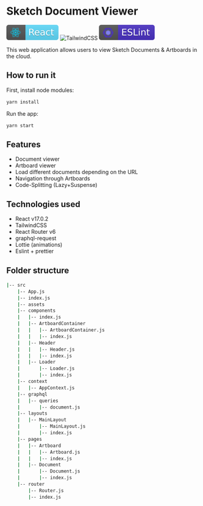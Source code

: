 # Sketch Document Viewer
![React](https://github.com/aleen42/badges/raw/master/src/react.svg) ![TailwindCSS](https://badges.aleen42.com/src/tailwindcss.svg) ![Eslint](https://github.com/aleen42/badges/raw/master/src/eslint.svg)

This web application allows users to view Sketch Documents & Artboards in the cloud.

## How to run it
First, install node modules:
```sh
yarn install
```
Run the app:
```sh
yarn start
```

## Features

- Document viewer
- Artboard viewer
- Load different documents depending on the URL
- Navigation through Artboards
- Code-Splitting (Lazy+Suspense)

## Technologies used

- React v17.0.2
- TailwindCSS
- React Router v6
- graphql-request
- Lottie (animations)
- Eslint + prettier

## Folder structure
```sh
|-- src
    |-- App.js
    |-- index.js
    |-- assets
    |-- components
    |   |-- index.js
    |   |-- ArtboardContainer
    |   |   |-- ArtboardContainer.js
    |   |   |-- index.js
    |   |-- Header
    |   |   |-- Header.js
    |   |   |-- index.js
    |   |-- Loader
    |       |-- Loader.js
    |       |-- index.js
    |-- context
    |   |-- AppContext.js
    |-- graphql
    |   |-- queries
    |       |-- document.js
    |-- layouts
    |   |-- MainLayout
    |       |-- MainLayout.js
    |       |-- index.js
    |-- pages
    |   |-- Artboard
    |   |   |-- Artboard.js
    |   |   |-- index.js
    |   |-- Document
    |       |-- Document.js
    |       |-- index.js
    |-- router
        |-- Router.js
        |-- index.js
```
